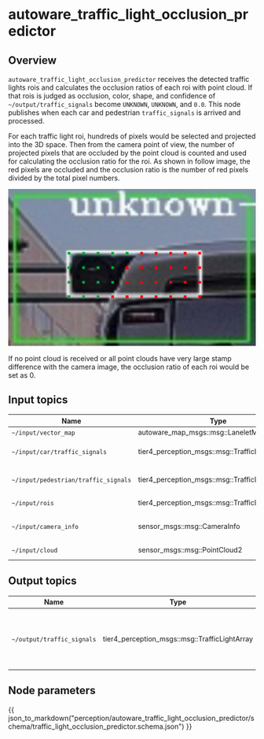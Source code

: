 # autoware_traffic_light_occlusion_predictor

## Overview

`autoware_traffic_light_occlusion_predictor` receives the detected traffic lights rois and calculates the occlusion ratios of each roi with point cloud.
If that rois is judged as occlusion, color, shape, and confidence of `~/output/traffic_signals` become `UNKNOWN`, `UNKNOWN`, and `0.0`.
This node publishes when each car and pedestrian `traffic_signals` is arrived and processed.

For each traffic light roi, hundreds of pixels would be selected and projected into the 3D space. Then from the camera point of view, the number of projected pixels that are occluded by the point cloud is counted and used for calculating the occlusion ratio for the roi. As shown in follow image, the red pixels are occluded and the occlusion ratio is the number of red pixels divided by the total pixel numbers.

![image](images/occlusion.png)

If no point cloud is received or all point clouds have very large stamp difference with the camera image, the occlusion ratio of each roi would be set as 0.

## Input topics

| Name                                 | Type                                             | Description                      |
| ------------------------------------ | ------------------------------------------------ | -------------------------------- |
| `~/input/vector_map`                 | autoware_map_msgs::msg::LaneletMapBin            | vector map                       |
| `~/input/car/traffic_signals`        | tier4_perception_msgs::msg::TrafficLightArray    | vehicular traffic light signals  |
| `~/input/pedestrian/traffic_signals` | tier4_perception_msgs::msg::TrafficLightArray    | pedestrian traffic light signals |
| `~/input/rois`                       | tier4_perception_msgs::msg::TrafficLightRoiArray | traffic light detections         |
| `~/input/camera_info`                | sensor_msgs::msg::CameraInfo                     | target camera parameter          |
| `~/input/cloud`                      | sensor_msgs::msg::PointCloud2                    | LiDAR point cloud                |

## Output topics

| Name                       | Type                                          | Description                                                    |
| -------------------------- | --------------------------------------------- | -------------------------------------------------------------- |
| `~/output/traffic_signals` | tier4_perception_msgs::msg::TrafficLightArray | traffic light signals which occluded image results overwritten |

## Node parameters

{{ json_to_markdown("perception/autoware_traffic_light_occlusion_predictor/schema/traffic_light_occlusion_predictor.schema.json") }}
